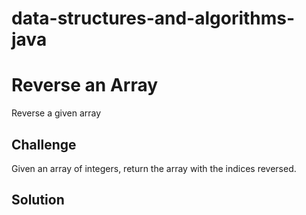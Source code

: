 # data-structures-and-algorithms-java

# Reverse an Array
Reverse a given array

## Challenge
Given an array of integers, return the array with the indices reversed.

## Solution
<!-- Embedded whiteboard image -->
